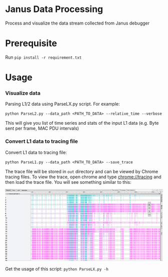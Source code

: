 # Janus Data Processing

Process and visualize the data stream collected from Janus debugger 

# Prerequisite

Run `pip install -r requirement.txt`

# Usage

### Visualize data

Parsing L1/2 data using ParseLX.py script. For example:

```
python ParseL2.py --data_path <PATH_TO_DATA> --relative_time --verbose
```

This will give you list of time series and stats of the input L1 data (e.g. Byte sent per frame, MAC PDU intervals)

### Convert L1 data to tracing file

Convert L1 data to tracing file:

```
python ParseL1.py --data_path <PATH_TO_DATA> --save_trace
```

The trace file will be stored in `out` directory and can be viewed by Chrome tracing files. To view the trace, open chrome and type [chrome://tracing](chrome://tracing) and then load the trace file. You will see something similar to this:

![Sample L1 trace](examples/l1_trace_example.png)

Get the usage of this script: `python ParseLX.py -h`

